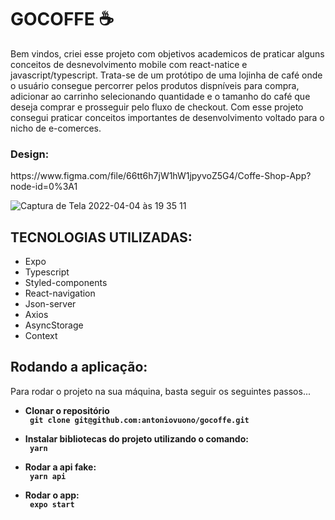 <h1>GOCOFFE  ☕️</h1>
<p>Bem vindos, criei esse projeto com objetivos academicos de praticar alguns conceitos de desnevolvimento mobile com react-natice e javascript/typescript. Trata-se de um protótipo de uma lojinha de café onde o usuário consegue percorrer pelos produtos dispníveis para compra, adicionar ao carrinho selecionando quantidade e o tamanho do café que deseja comprar e prosseguir pelo fluxo de checkout. Com esse projeto consegui praticar conceitos importantes de desenvolvimento voltado para o nicho de e-comerces.</p>

<h3>Design:</h3>
<link> https://www.figma.com/file/66tt6h7jW1hW1jpyvoZ5G4/Coffe-Shop-App?node-id=0%3A1 </link>

![Captura de Tela 2022-04-04 às 19 35 11](https://user-images.githubusercontent.com/7297243/161643018-891a7ac8-6187-4f52-bf09-b4ff880ad599.png)

<h2>TECNOLOGIAS UTILIZADAS:</h2>
<ul>
      <li>Expo</li>
      <li>Typescript</li>
      <li>Styled-components</li>
      <li>React-navigation</li>
      <li>Json-server</li>
      <li>Axios</li>
      <li>AsyncStorage</li>
      <li>Context</li>
</ul>

<h2>Rodando a aplicação:</h2>
<p> Para rodar o projeto na sua máquina, basta seguir os seguintes passos... </p>

   <ul> 
    <li><b>Clonar o repositório</li>
    <code> git clone git@github.com:antoniovuono/gocoffe.git</code>
   </ul>
   <ul> 
    <li><b>Instalar bibliotecas do projeto utilizando o comando:</li></b>
    <code> yarn </code>
   </ul>
   <ul> 
    <li><b>Rodar a api fake:</li></b>
    <code> yarn api </code>
   </ul>
    <ul> 
    <li><b>Rodar o app:</li></b>
    <code> expo start </code>
   </ul>
